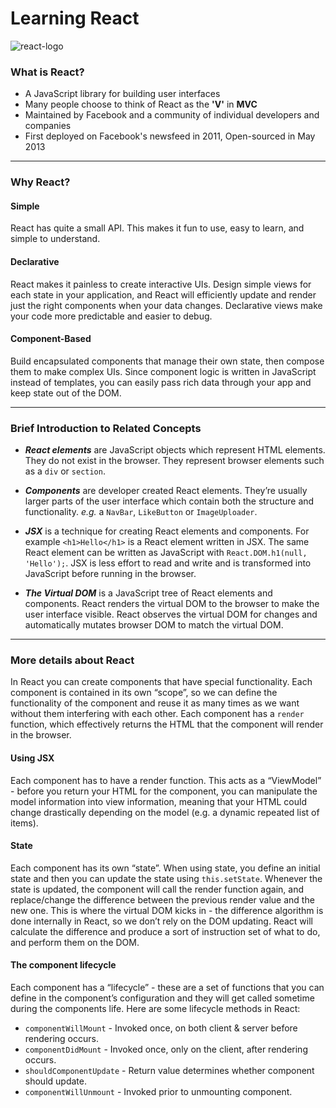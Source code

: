 # Learning React

![react-logo](https://static.oschina.net/uploads/space/2016/0912/074134_YtbD_2903254.png)

### What is React?
* A JavaScript library for building user interfaces
* Many people choose to think of React as the **'V'** in **MVC**
* Maintained by Facebook and a community of individual developers and companies
* First deployed on Facebook's newsfeed in 2011, Open-sourced in May 2013
***

### Why React?
#### Simple
React has quite a small API. This makes it fun to use, easy to learn, and simple to understand.
#### Declarative
React makes it painless to create interactive UIs. Design simple views for each state in your application, and React will efficiently update and render just the right components when your data changes.
Declarative views make your code more predictable and easier to debug.
#### Component-Based
Build encapsulated components that manage their own state, then compose them to make complex UIs.
Since component logic is written in JavaScript instead of templates, you can easily pass rich data through your app and keep state out of the DOM.

***

### Brief Introduction to Related Concepts

* ***React elements*** are JavaScript objects which represent HTML elements. They do not exist in the browser. They represent browser elements such as a `div` or `section`.

* ***Components*** are developer created React elements. They’re usually larger parts of the user interface which contain both the structure and functionality.  *e.g.* a `NavBar`, `LikeButton` or `ImageUploader`.

* ***JSX*** is a technique for creating React elements and components. For example `<h1>Hello</h1>` is a React element written in JSX. The same React element can be written as JavaScript with `React.DOM.h1(null, 'Hello');`. JSX is less effort to read and write and is transformed into JavaScript before running in the browser.

* ***The Virtual DOM*** is a JavaScript tree of React elements and components. React renders the virtual DOM to the browser to make the user interface visible. React observes the virtual DOM for changes and automatically mutates browser DOM to match the virtual DOM.

***

### More details about React
In React you can create components that have special functionality. Each component is contained in its own “scope”, so we can define the functionality of the component and reuse it as many times as we want without them interfering with each other.
Each component has a `render` function, which effectively returns the HTML that the component will render in the browser.
#### Using JSX
Each component has to have a render function. This acts as a “ViewModel” - before you return your HTML for the component, you can manipulate the model information into view information, meaning that your HTML could change drastically depending on the model (e.g. a dynamic repeated list of items).
#### State
Each component has its own “state”. When using state, you define an initial state and then you can update the state using `this.setState`. Whenever the state is updated, the component will call the render function again, and replace/change the difference between the previous render value and the new one. This is where the virtual DOM kicks in - the difference algorithm is done internally in React, so we don’t rely on the DOM updating. React will calculate the difference and produce a sort of instruction set of what to do, and perform them on the DOM.
#### The component lifecycle
Each component has a “lifecycle” - these are a set of functions that you can define in the component’s configuration and they will get called sometime during the components life. 
Here are some lifecycle methods in React:
* `componentWillMount` - Invoked once, on both client & server before rendering occurs.
* `componentDidMount` - Invoked once, only on the client, after rendering occurs.
* `shouldComponentUpdate` - Return value determines whether component should update.
* `componentWillUnmount` - Invoked prior to unmounting component.
